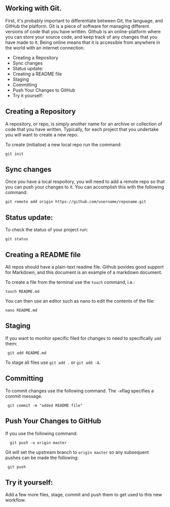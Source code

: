 
Working with Git.
-----------------

First, it's probably important to differentiate between Git, the
language, and GitHub the platform. Git is a piece of software for
managing different versions of code that you have written. Github is an
online-platform where you can store your source code, and keep track of
any changes that you have made to it. Being online means that it is
accessible from anywhere in the world with an internet connection.

<!-- MarkdownTOC -->

- Creating a Repository
- Sync changes
- Status update:
- Creating a README file
- Staging
- Committing
- Push Your Changes to GitHub
- Try it yourself:

<!-- /MarkdownTOC -->



Creating a Repository
---------------------

A repository, or repo, is simply another name for an archive or
collection of code that you have written. Typically, for each project
that you undertake you will want to create a new repo.

To create (initialise) a new local repo run the command:

    git init

Sync changes
------------

Once you have a local respoitory, you will need to add a remote repo so
that you can push your changes to it. You can accomplish this with the
following command:

    git remote add origin https://github.com/username/reponame.git

Status update:
--------------

To check the status of your project run:

    git status

Creating a README file
----------------------

All repos should have a plain-text readme file. Github povides good
support for Markdown, and this document is an example of a markdown
document.

To create a file from the terminal use the `touch` command, i.e.:

    touch README.md

You can then use an editor such as nano to edit the contents of the
file:

    nano README.md

Staging
-------

If you want to monitor specific filed for changes to need to
specifically `add` them:

     git add README.md

To stage all files use `git add .` or `git add -A`.

Committing
----------

To commit changes use the following command. The `-m`flag specifies a
commit message.

     git commit -m "added README file"

Push Your Changes to GitHub
---------------------------

If you use the following command:

      git push -u origin master

Git will set the upstream branch to `origin master` so any subsequent
pushes can be made the following:

     git push

Try it yourself:
----------------

Add a few more files, stage, commit and push them to get used to this
new workflow.
